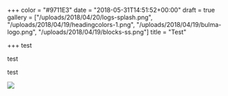 +++
color = "#9711E3"
date = "2018-05-31T14:51:52+00:00"
draft = true
gallery = ["/uploads/2018/04/20/logs-splash.png", "/uploads/2018/04/19/headingcolors-1.png", "/uploads/2018/04/19/bulma-logo.png", "/uploads/2018/04/19/blocks-ss.png"]
title = "Test"

+++
test 

test 

test

![](/uploads/2018/04/19/headingcolors-1.png)